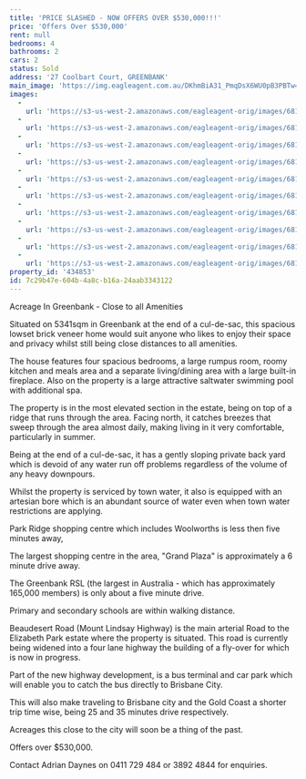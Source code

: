 ```yaml
---
title: 'PRICE SLASHED - NOW OFFERS OVER $530,000!!!'
price: 'Offers Over $530,000'
rent: null
bedrooms: 4
bathrooms: 2
cars: 2
status: Sold
address: '27 Coolbart Court, GREENBANK'
main_image: 'https://img.eagleagent.com.au/DKhmBiA31_PmqDsX6WU0pB3PBTw=/1280x854/smart/https://s3-us-west-2.amazonaws.com/eagleagent-orig/images/6818349/104359521-image-M.jpg'
images:
  -
    url: 'https://s3-us-west-2.amazonaws.com/eagleagent-orig/images/6818358/104359521-image-I.jpg'
  -
    url: 'https://s3-us-west-2.amazonaws.com/eagleagent-orig/images/6818357/104359521-image-H.jpg'
  -
    url: 'https://s3-us-west-2.amazonaws.com/eagleagent-orig/images/6818356/104359521-image-G.jpg'
  -
    url: 'https://s3-us-west-2.amazonaws.com/eagleagent-orig/images/6818355/104359521-image-F.jpg'
  -
    url: 'https://s3-us-west-2.amazonaws.com/eagleagent-orig/images/6818354/104359521-image-E.jpg'
  -
    url: 'https://s3-us-west-2.amazonaws.com/eagleagent-orig/images/6818353/104359521-image-D.jpg'
  -
    url: 'https://s3-us-west-2.amazonaws.com/eagleagent-orig/images/6818352/104359521-image-C.jpg'
  -
    url: 'https://s3-us-west-2.amazonaws.com/eagleagent-orig/images/6818351/104359521-image-B.jpg'
  -
    url: 'https://s3-us-west-2.amazonaws.com/eagleagent-orig/images/6818350/104359521-image-A.jpg'
  -
    url: 'https://s3-us-west-2.amazonaws.com/eagleagent-orig/images/6818349/104359521-image-M.jpg'
property_id: '434853'
id: 7c29b47e-604b-4a8c-b16a-24aab3343122
---
```

Acreage In Greenbank - Close to all Amenities

Situated on 5341sqm in Greenbank at the end of a cul-de-sac, this spacious lowset brick veneer home would suit anyone who likes to enjoy their space and privacy whilst still being close distances to all amenities.

The house features four spacious bedrooms, a large rumpus room, roomy kitchen and meals area and a separate living/dining area with a large built-in fireplace. Also on the property is a large attractive saltwater swimming pool with additional spa.

The property is in the most elevated section in the estate, being on top of a ridge that runs through the area. Facing north, it catches breezes that sweep through the area almost daily, making living in it very comfortable, particularly in summer.

Being at the end of a cul-de-sac, it has a gently sloping private back yard which is devoid of any water run off problems regardless of the volume of any heavy downpours.

Whilst the property is serviced by town water, it also is equipped with an artesian bore which is an abundant source of water even when town water restrictions are applying.

Park Ridge shopping centre which includes Woolworths is less then five minutes away,

The largest shopping centre in the area, "Grand Plaza" is approximately a 6 minute drive away.

The Greenbank RSL (the largest in Australia - which has approximately 165,000 members) is only about a five minute drive.

Primary and secondary schools are within walking distance.

Beaudesert Road (Mount Lindsay Highway) is the main arterial Road to the Elizabeth Park estate where the property is situated. This road is currently being widened into a four lane highway the building of a fly-over for which is now in progress.

Part of the new highway development, is a bus terminal and car park which will enable you to catch the bus directly to Brisbane City.

This will also make traveling to Brisbane city and the Gold Coast a shorter trip time wise, being 25 and 35 minutes drive respectively.

Acreages this close to the city will soon be a thing of the past.

Offers over $530,000.

Contact Adrian Daynes on 0411 729 484 or 3892 4844 for enquiries.